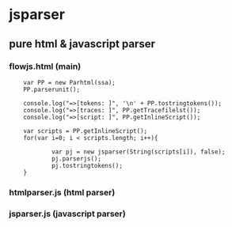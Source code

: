 # jsparser

## pure html & javascript parser

### flowjs.html   (main) <br/>

        var PP = new Parhtml(ssa); 
        PP.parserunit(); 

        console.log("=>[tokens: ]", '\n' + PP.tostringtokens()); 
        console.log("=>[traces: ]", PP.getTracefilelst()); 
        console.log("=>[script: ]", PP.getInlineScript()); 

        var scripts = PP.getInlineScript();
        for(var i=0; i < scripts.length; i++){

                var pj = new jsparser(String(scripts[i]), false);
                pj.parserjs();
                pj.tostringtokens(); 
        }


### htmlparser.js (html parser) <br/>
### jsparser.js   (javascript parser)  <br/>

